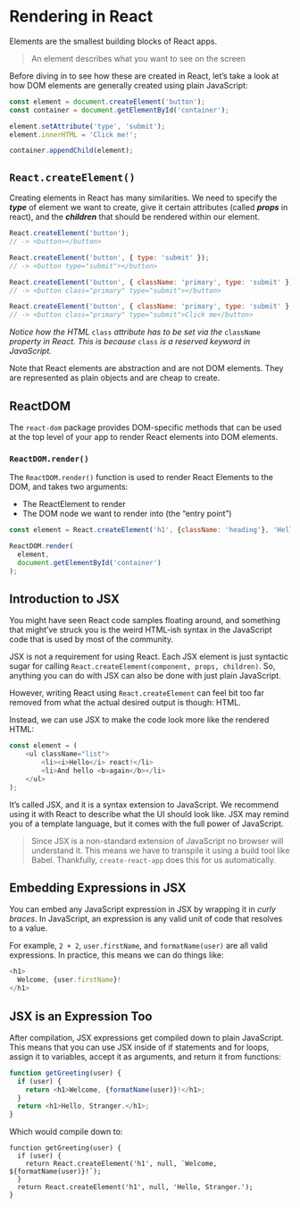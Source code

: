 # Rendering in React

Elements are the smallest building blocks of React apps.

> An element describes what you want to see on the screen

Before diving in to see how these are created in React, let’s take a look at how DOM elements are generally created using plain JavaScript:

```js
const element = document.createElement('button');
const container = document.getElementById('container');

element.setAttribute('type', 'submit');
element.innerHTML = 'Click me!';

container.appendChild(element);
```

## `React.createElement()`

Creating elements in React has many similarities. We need to specify the ***type*** of element we want to create, give it certain attributes (called ***props*** in react), and the ***children*** that should be rendered within our element.

```js
React.createElement('button');
// -> <button></button>

React.createElement('button', { type: 'submit' });
// -> <button type="submit"></button>

React.createElement('button', { className: 'primary', type: 'submit' });
// -> <button class="primary" type="submit"></button>

React.createElement('button', { className: 'primary', type: 'submit' }, 'Click me!');
// -> <button class="primary" type="submit">Click me</button>
```

*Notice how the HTML* `class` *attribute has to be set via the* `className` *property in React. This is because* `class` *is a reserved keyword in JavaScript.*

Note that React elements are abstraction and are not DOM elements. They are represented as plain objects and are cheap to create.

## ReactDOM

The `react-dom` package provides DOM-specific methods that can be used at the top level of your app to render React elements into DOM elements.

### `ReactDOM.render()`

The `ReactDOM.render()` function is used to render React Elements to the DOM, and takes two arguments: 

- The ReactElement to render
- The DOM node we want to render into (the “entry point”)
```js
const element = React.createElement('h1', {className: 'heading'}, 'Hello World!');

ReactDOM.render(
  element,
  document.getElementById('container')
);
```

## Introduction to JSX

You might have seen React code samples floating around, and something that might’ve struck you is the weird HTML-ish syntax in the JavaScript code that is used by most of the community.

JSX is not a requirement for using React. Each JSX element is just syntactic sugar for calling `React.createElement(component, props, children)`. So, anything you can do with JSX can also be done with just plain JavaScript.

However, writing React using `React.createElement` can feel bit too far removed from what the actual desired output is though: HTML.

Instead, we can use JSX to make the code look more like the rendered HTML:

```js
const element = (
    <ul className="list">
        <li><i>Hello</i> react!</li>
        <li>And hello <b>again</b></li>
    </ul>
);
```

It’s called JSX, and it is a syntax extension to JavaScript. We recommend using it with React to describe what the UI should look like. JSX may remind you of a template language, but it comes with the full power of JavaScript.


> Since JSX is a non-standard extension of JavaScript no browser will understand it. This means we have to transpile it using a build tool like Babel. Thankfully, `create-react-app` does this for us automatically.
## Embedding Expressions in JSX

You can embed any JavaScript expression in JSX by wrapping it in *curly braces*. In JavaScript, an expression is any valid unit of code that resolves to a value.

For example, `2 + 2`, `user.firstName`, and `formatName(user)` are all valid expressions.
In practice, this means we can do things like:

```js
<h1>
  Welcome, {user.firstName}!
</h1>
```

## JSX is an Expression Too

After compilation, JSX expressions get compiled down to plain JavaScript.
This means that you can use JSX inside of if statements and for loops, assign it to variables, accept it as arguments, and return it from functions:

```js
function getGreeting(user) {
  if (user) {
    return <h1>Welcome, {formatName(user)}!</h1>;
  }
  return <h1>Hello, Stranger.</h1>;
}
```
Which would compile down to:

```
function getGreeting(user) {
  if (user) {
    return React.createElement('h1', null, `Welcome, ${formatName(user)}!`);
  }
  return React.createElement('h1', null, 'Hello, Stranger.');
}
```
